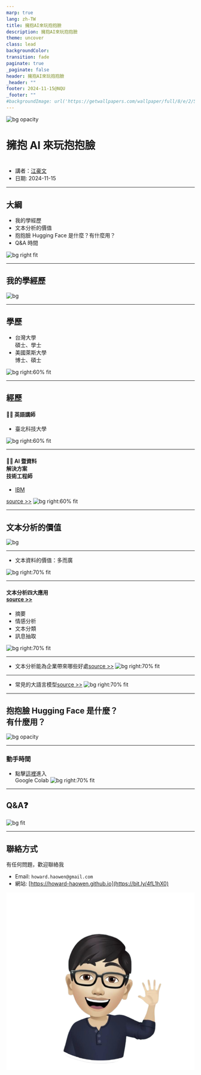 ```yaml
---
marp: true
lang: zh-TW
title: 擁抱AI來玩抱抱臉
description: 擁抱AI來玩抱抱臉
theme: uncover
class: lead
backgroundColor:
transition: fade
paginate: true
_paginate: false
header: 擁抱AI來玩抱抱臉
_header: ""
footer: 2024-11-15@NQU
_footer: ""
#backgroundImage: url('https://getwallpapers.com/wallpaper/full/8/e/2/573249.jpg')
---
```


![bg opacity](https://i.ytimg.com/vi/v800ToFbLRk/hq720.jpg)

# 擁抱 AI 來玩抱抱臉

# <!--_color: "purple"-->

-   講者：[江豪文](https://bit.ly/4fL1hX0)
-   日期: 2024-11-15

---

## 大綱

-   我的學經歷
-   文本分析的價值
-   抱抱臉 Hugging Face 是什麼？有什麼用？
-   Q&A 時間

![bg right fit](https://miro.medium.com/v2/resize:fit:1400/0*U5ywWNO7f9xP2VNQ)

---

<!--_color: red-->
<!--_header: ""-->
<!--_footer: ""-->

## 我的學經歷

![bg](https://habitatbroward.org/wp-content/uploads/2020/01/10-Benefits-Showing-Why-Education-Is-Important-to-Our-Society.jpg)

---

## 學歷

-   台灣大學<br>碩士、學士
-   美國萊斯大學<br>博士、碩士

![bg right:60% fit](https://github.com/howard-haowen/NLP-demos/raw/main/img/education.png)

---

## 經歷

#### :teacher: 英語講師

-   臺北科技大學

![bg right:60% fit](https://4.bp.blogspot.com/-lvpwx0NvAHE/WfkiITI5OEI/AAAAAAAAAFE/98Wtc8AuUkAL41mK9U4t-MVW8rSUTSBPwCLcBGAs/s1600/g1377083943860215164.jpg)

---

#### :technologist: AI 暨資料<br>解決方案<br>技術工程師

-   [IBM](https://www.ibm.com/us-en)

[source >>](https://itpromag.com/2023/05/11/ibm-watsonx/)
![bg right:60% fit](https://itpromag.com/wp-content/uploads/2023/05/IBM-Watsonx.jpg)

---

<!--_color: red-->
<!--_header: ""-->
<!--_footer: ""-->

## 文本分析的價值

![bg](https://media.licdn.com/dms/image/D4E12AQEsrY6XnohFnw/article-cover_image-shrink_720_1280/0/1690024023316?e=2147483647&v=beta&t=ujx2l5vgcuAxKCBG4p_v9p4kATg6wm8aou6hry4oUBc)

---

-   文本資料的價值：多而廣

![bg right:70% fit](https://cdn.letterdrop.co/pictures/b9b40954-1c00-4406-b352-17ca1a919f71.png)

---

#### 文本分析四大應用<br>[source >>](https://www.apriorit.com/dev-blog/ai-based-text-analysis)

-   摘要
-   情感分析
-   文本分類
-   訊息抽取

![bg right:70% fit](https://www.apriorit.com/wp-content/uploads/2024/02/1pict-blog-article-Marketing-article-on-AI-text-analysis.jpg)

---

-   文本分析能為企業帶來哪些好處[source >>](https://www.apriorit.com/dev-blog/ai-based-text-analysis)
    ![bg right:70% fit](https://www.apriorit.com/wp-content/uploads/2024/02/2pict-blog-article-Marketing-article-on-AI-text-analysis.jpg)

---

-   常見的大語言模型[source >>](https://www.codeandchats.com/2024/04/27/notable-llm-makers.html)
    ![bg right:70% fit](https://www.codeandchats.com/assets/images/posts/notable-llm-provides-chart.jpg)

---

<!--_color: red-->
<!--_header: ""-->
<!--_footer: ""-->

## 抱抱臉 Hugging Face 是什麼？<br>有什麼用？

![bg opacity](https://i.ytimg.com/vi/v800ToFbLRk/hq720.jpg)

---

### 動手時間

-   點擊[這裡](https://colab.research.google.com/drive/1LxjnYTPITFjp5wxe_x4OzHhi7I1dxcY2?usp=sharing)進入<br>Google Colab
    ![bg right:70% fit](https://i.ytimg.com/vi/DjVsnv62i3M/maxresdefault.jpg)

---

<!--_color: red-->
<!--_header: ""-->
<!--_footer: ""-->

## Q&A:question:

![bg fit](https://img-9gag-fun.9cache.com/photo/aV7jvXy_460s.jpg)

---

## 聯絡方式

有任何問題，歡迎聯絡我

-   Email:
    `howard.haowen@gmail.com`
-   網站:
    [https://howard-haowen.github.io](https://bit.ly/4fL1hX0)

![bg left:30% fit](https://raw.githubusercontent.com/howard-haowen/blog.ai/master/images/profile-removebg.png)
